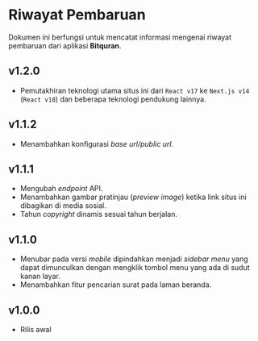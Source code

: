 # Riwayat Pembaruan

Dokumen ini berfungsi untuk mencatat informasi mengenai riwayat pembaruan dari aplikasi **Bitquran**.

## v1.2.0
- Pemutakhiran teknologi utama situs ini dari `React v17` ke `Next.js v14` (`React v18`) dan beberapa teknologi pendukung lainnya.

## v1.1.2
- Menambahkan konfigurasi _base url/public url_.

## v1.1.1
- Mengubah _endpoint_ API.
- Menambahkan gambar pratinjau (_preview image_) ketika link situs ini dibagikan di media sosial.
- Tahun _copyright_ dinamis sesuai tahun berjalan.

## v1.1.0
- Menubar pada versi _mobile_ dipindahkan menjadi _sidebar menu_ yang dapat dimunculkan dengan mengklik tombol menu yang ada di sudut kanan layar.
- Menambahkan fitur pencarian surat pada laman beranda.

## v1.0.0
- Rilis awal